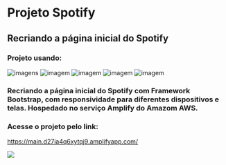 # Projeto Spotify

## Recriando a página inicial do Spotify 

### Projeto usando:
![imagens](https://img.shields.io/badge/HTML5-E34F26?style=for-the-badge&logo=html5&logoColor=white) ![imagem](https://img.shields.io/badge/CSS3-1572B6?style=for-the-badge&logo=css3&logoColor=white) ![imagem](https://img.shields.io/badge/GIT-E44C30?style=for-the-badge&logo=git&logoColor=white) ![imagem](https://img.shields.io/badge/Bootstrap-563D7C?style=for-the-badge&logo=bootstrap&logoColor=white) ![imagem](https://img.shields.io/badge/Amazon_AWS-FF9900?style=for-the-badge&logo=amazonaws&logoColor=white)

### Recriando a página inicial do Spotify com Framework Bootstrap, com responsividade para diferentes dispositivos e telas. Hospedado no serviço Amplify do Amazom AWS.

### Acesse o projeto pelo link:

https://main.d27ia4q6xytqj9.amplifyapp.com/


![](https://komarev.com/ghpvc/?username=Projeto-Spotify)